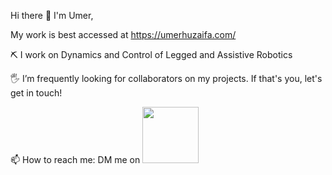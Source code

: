 Hi there 👋 I'm Umer,

My work is best accessed at https://umerhuzaifa.com/

⛏ I work on Dynamics and Control of Legged and Assistive Robotics

🖐 I’m frequently looking for collaborators on my projects. If that's you, let's get in touch!

📫 How to reach me: DM me on <a href="https://linkedin.com/in/uhuzaifa"><img src="https://img.shields.io/badge/linkedin-%230077B5.svg?&style=for-the-badge&logo=linkedin&logoColor=white" width="90"></a>

  
